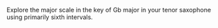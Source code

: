 Explore the major scale in the key of Gb major in your tenor saxophone using primarily sixth intervals.